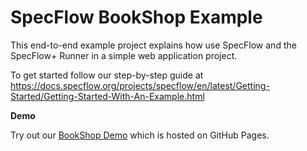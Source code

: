 SpecFlow BookShop Example
=========================

This end-to-end example project explains how use SpecFlow and the SpecFlow+ Runner in a simple web application project. 

To get started follow our step-by-step guide at https://docs.specflow.org/projects/specflow/en/latest/Getting-Started/Getting-Started-With-An-Example.html

**Demo**

Try out our [BookShop Demo](https://specflowoss.github.io/LivingDoc-Demo/BookShop.html#/document/Standalone/feature/104755214736bc2774d962ff13b5004e) which is hosted on GitHub Pages.
